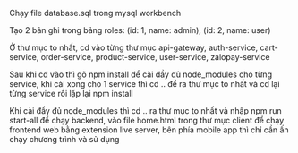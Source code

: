 Chạy file database.sql trong mysql workbench

Tạo 2 bản ghi trong bảng roles: (id: 1, name: admin), (id: 2, name: user)

Ở thư mục to nhất, cd vào từng thư mục api-gateway, auth-service, cart-service, order-service, product-service, user-service, zalopay-service

Sau khi cd vào thì gõ npm install để cài đầy đủ node_modules cho từng service, khi cài xong cho 1 service thì cd .. để ra thư mục to nhất và cd lại từng service rồi lặp lại npm install

Khi cài đầy đủ node_modules thì cd .. ra thư mục to nhất và nhập npm run start-all để chạy backend, vào file home.html trong thư mục client để chạy frontend web bằng extension live server, bên phía mobile app thì chỉ cần ấn chạy chương trình và sử dụng
